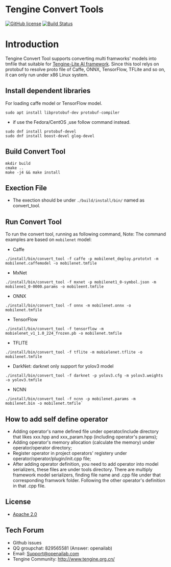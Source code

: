 # Tengine Convert Tools

[![GitHub license](http://OAID.github.io/pics/apache_2.0.svg)](./LICENSE) [![Build Status](https://img.shields.io/github/workflow/status/OAID/Tengine/Tengine-Lite-Actions/tengine-lite)](https://github.com/OAID/Tengine/actions?query=workflow%3ATengine-Lite-Actions) 

# Introduction

Tengine Convert Tool supports converting multi framworks' models into tmfile that suitable for [Tengine-Lite AI framework](https://github.com/OAID/Tengine/tree/tengine-lite).
Since this tool relys on protobuf to resolve proto file of Caffe, ONNX, TensorFlow, TFLite and so on, it can only run under x86 Linux system.

## Install dependent libraries
For loading caffe model or TensorFlow model.
``` 
sudo apt install libprotobuf-dev protobuf-compiler
```

* if use the Fedora/CentOS ,use follow command instead.
```
sudo dnf install protobuf-devel
sudo dnf install boost-devel glog-devel
```

## Build Convert Tool
```
mkdir build
cmake ..
make -j4 && make install
```

## Exection File

- The exection should be under `./build/install/bin/` named as convert_tool.

## Run Convert Tool

To run the convert tool, running as following command, Note: The command examples are based on `mobilenet` model:

- Caffe
```
./install/bin/convert_tool -f caffe -p mobilenet_deploy.prototxt -m mobilenet.caffemodel -o mobilenet.tmfile
```

- MxNet
```
./install/bin/convert_tool -f mxnet -p mobilenet1_0-symbol.json -m mobilene1_0-0000.params -o mobileent.tmfile
```

- ONNX
```
./install/bin/convert_tool -f onnx -m mobilenet.onnx -o mobilenet.tmfile
```

- TensorFlow
```
./install/bin/convert_tool -f tensorflow -m mobielenet_v1_1.0_224_frozen.pb -o mobilenet.tmfile
```

- TFLITE
```
./install/bin/convert_tool -f tflite -m mobielenet.tflite -o mobilenet.tmfile
```

- DarkNet: darknet only support for yolov3 model
```
./install/bin/convert_tool -f darknet -p yolov3.cfg -m yolov3.weights -o yolov3.tmfile
```

- NCNN
```
./install/bin/convert_tool -f ncnn -p mobilenet.params -m mobilenet.bin -o mobilenet.tmfile`
```

## How to add self define operator

- Adding operator's name defined file under operator/include directory that likes xxx.hpp and xxx_param.hpp (including operator's params);
- Adding operator's memory allocation (calculate the memory) under operator/operator directory;
- Register operator in project operators' registery under operator/operator/plugin/init.cpp file;
- After adding operator definition, you need to add operator into model serializers, these files are under tools directory. There are multiply framework model serializers, finding file name and .cpp file under that corresponding framwork folder. Following the other operator's definition in that .cpp file.

## License

- [Apache 2.0](LICENSE)

## Tech Forum
- Github issues
- QQ groupchat: 829565581 (Answer: openailab)
- Email: Support@openailab.com
- Tengine Community: http://www.tengine.org.cn/
